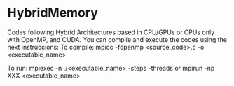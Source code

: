 # HybridMemory
Codes following Hybrid Architectures based in CPU/GPUs or CPUs only with OpenMP, and CUDA.
You can compile and execute the codes using the next instruccions:
To compile: mpicc -fopenmp <source_code>.c -o  <executable_name>

To run: mpiexec -n <processors> ./<executable_name> -steps <steps> -threads <threads> or
mpirun -np XXX <executable_name>

